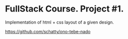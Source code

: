 # FullStack Course. Project #1.

Implementation of html + css layout of a given design.

https://github.com/schatty/ono-tebe-nado
